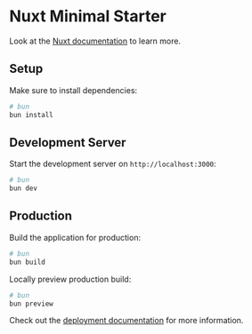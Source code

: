 # Nuxt Minimal Starter

Look at the [Nuxt documentation](https://nuxt.com/docs/getting-started/introduction) to learn more.

## Setup

Make sure to install dependencies:

```bash
# bun
bun install
```

## Development Server

Start the development server on `http://localhost:3000`:

```bash
# bun
bun dev
```

## Production

Build the application for production:

```bash
# bun
bun build
```

Locally preview production build:

```bash
# bun
bun preview
```

Check out the [deployment documentation](https://nuxt.com/docs/getting-started/deployment) for more information.

